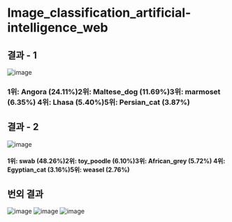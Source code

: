 # Image_classification_artificial-intelligence_web

## 결과 - 1
![image](https://github.com/dlwnsgur9242/Image_classification_artificial-intelligence_web/assets/90494150/8b874932-511d-4059-8b30-25392196e4a9)

<h3>1위: Angora (24.11%)2위: Maltese_dog (11.69%)3위: marmoset (6.35%)
4위: Lhasa (5.40%)5위: Persian_cat (3.87%)</h3>

## 결과 - 2
![image](https://github.com/dlwnsgur9242/Image_classification_artificial-intelligence_web/assets/90494150/29cecb40-12f7-4cde-a666-55778e827ec4)

<h4>1위: swab (48.26%)2위: toy_poodle (6.10%)3위: African_grey (5.72%)
4위: Egyptian_cat (3.16%)5위: weasel (2.76%)</h4>


## 번외 결과  
![image](https://github.com/dlwnsgur9242/Image_classification_artificial-intelligence_web/assets/90494150/a6b891cb-b93c-49fa-b109-297d7fa0300c)
![image](https://github.com/dlwnsgur9242/Image_classification_artificial-intelligence_web/assets/90494150/074aaf06-5f63-4ee8-876b-cc718789e187)
![image](https://github.com/dlwnsgur9242/Image_classification_artificial-intelligence_web/assets/90494150/bc0fbe01-308f-4c48-8e7e-248e6a70e86e)
